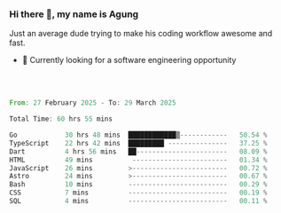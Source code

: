 ### Hi there 👋, my name is Agung
Just an average dude trying to make his coding workflow awesome and fast.

<!--
**agungfir98/agungfir98** is a ✨ _special_ ✨ repository because its `README.md` (this file) appears on your GitHub profile.
-->

- 🔭 Currently looking for a software engineering opportunity
<br/>
<br/>
<!--START_SECTION:waka-->

```rust
From: 27 February 2025 - To: 29 March 2025

Total Time: 60 hrs 55 mins

Go            30 hrs 48 mins  ████████████▒------------   50.54 %
TypeScript    22 hrs 42 mins  █████████ ---------------   37.25 %
Dart          4 hrs 56 mins   ██-----------------------   08.09 %
HTML          49 mins          ------------------------   01.34 %
JavaScript    26 mins         >------------------------   00.72 %
Astro         24 mins         >------------------------   00.67 %
Bash          10 mins         -------------------------   00.29 %
CSS           7 mins          -------------------------   00.19 %
SQL           4 mins          -------------------------   00.11 %
```

<!--END_SECTION:waka-->
